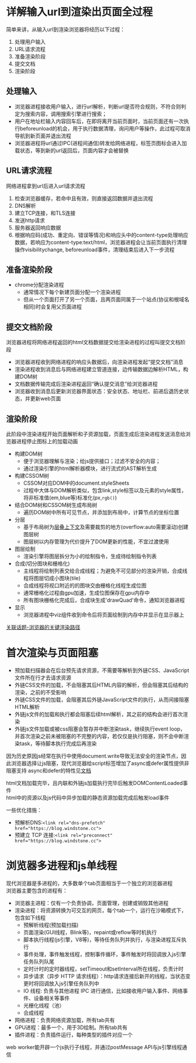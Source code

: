 # 详解输入url到渲染出页面全过程
简单来讲，从输入url到渲染浏览器将经历以下过程：
1. 处理用户输入
2. URL请求流程
3. 准备渲染阶段
4. 提交文档
5. 渲染阶段

## 处理输入
- 浏览器进程接收用户输入，进行url解析，判断url是否符合规则，不符合则判定为搜索内容，调用搜索引擎进行搜索；  
- 用户在地址栏输入内容回车后，在即将离开当前页面时，当前页面还有一次执行beforeunload的机会，用于执行数据清理，询问用户等操作，此过程可取消导航到新页面并退出流程  
- 浏览器进程将url通过IPC(进程间通信)转发给网络进程，标签页图标会进入加载状态，等到新的url返回后，页面内容才会被替换
## URL请求流程
网络进程拿到url后进入url请求流程
1. 检查浏览器缓存，若命中且有效，则直接返回数据并退出流程
2. DNS解析
3. 建立TCP连接，和TLS连接
4. 发送http请求
5. 服务器返回响应数据
6. 根据响应码(成功、重定向、错误等情况)和响应头中的content-type处理响应数据，若响应为content-type:text/html，浏览器进程会让当前页面执行清理操作visibilitychange, beforeunload事件，清理结束后进入下一步流程

## 准备渲染阶段
- chrome分配渲染进程
  - 通常情况下每个新建页面分配一个渲染进程
  - 但从一个页面打开了另一个页面，且两页面同属于一个站点(协议和根域名相同)时会复用父页面进程
## 提交文档阶段
浏览器进程将网络进程返回的html文档数据提交给渲染进程的过程叫提交文档阶段
- 浏览器进程收到网络进程的响应头数据后，向渲染进程发起“提交文档”消息
- 渲染进程收到消息后与网络进程建立管道连接，边传输数据边解析HTML，构建DOM树
- 文档数据传输完成后渲染进程返回“确认提交消息”给浏览器进程
- 浏览器收到消息后更新浏览器界面状态：安全状态、地址栏、前进后退历史状态，并更新web页面

## 渲染阶段
此阶段中渲染进程开始页面解析和子资源加载，页面生成后渲染进程发送消息给浏览器进程停止图标上的加载动画  
- 构建DOM树
  - 便于浏览器理解与渲染；给js提供接口；过滤不安全的内容；
  - 通过渲染引擎的html解析器模块，进行流式的AST解析生成
- 构建CSSOM树
  - CSSOM对应DOM中的document.styleSheets
  - 过程中大体与DOM解析类似，包含link,style标签以及元素的style属性，将非标准值(em,blue等)标准化(px,`rgb()`)
- 结合DOM树和CSSOM树生成布局树
  - 遍历DOM树中所有可见节点，并添加到布局中，计算节点的坐标位置
- 分层
  - 基于布局树为[层叠上下文](https://developer.mozilla.org/zh-CN/docs/web/css/css_positioning/understanding_z_index/the_stacking_context)及需要裁剪的地方(overflow:auto需要滚动)创建图层树
  - 图层树以内存管理为代价提升了DOM更新的性能，不宜过渡使用
- 图层绘制
  - 渲染引擎将图层拆分为小的绘制指令，生成待绘制指令列表
- 合成(切分图块和栅格化)
  - 主线程将绘制列表交给合成线程；为避免不可见部分的渲染开销，合成线程将图层切成小图块(tile)
  - 合成线程将视口附近的的图块交由栅格化线程生成位图
  - 通常栅格化过程由gpu加速，生成位图保存在gpu内存中
  - 所有图块栅格化完成后，合成块生成'drawQuad'命令，通知浏览器进程
- 显示
  - 浏览器进程中viz组件收到命令后将页面绘制到内存中并显示在显示器上

[关联话题-浏览器的关键渲染路径](../js/js进阶.md##浏览器的关键渲染路径)

# 首次渲染与页面阻塞
- 预加载扫描器会在后台预先请求资源，不需要等解析到外链CSS、JavaScript文件所在行才去请求资源
- 外链CSS文件的加载，不会阻塞其后HTML内容的解析，但会阻塞其后结构的渲染，之前的不受影响
- 外链CSS文件的加载，会阻塞其后外链JavaScript文件的执行，从而间接阻塞HTML解析
- 外链js文件的加载和执行都会阻塞后续html解析，其之前的结构会进行首次渲染
- 外链js文件加载或被css阻塞会暂存并中断渲染task，继续执行event loop，并首次渲染之前未被阻塞的不完整的内容，若仅仅是执行阻塞，则不会中断渲染task，等待脚本执行完成后再渲染

因为历史原因js经常在执行中使用document.write导致无法安全的渲染节点，因此浏览器选择让js阻塞，现代浏览器给script标签增加了async或defer属性提供非阻塞支持
async和defer的特性见[文档](../html/html5.md#script标签的async和defer的区别)

html文档加载完毕，且内联和外链js加载执行完毕后触发DOMContentLoaded事件  
html中的资源以及js代码中异步加载的静态资源加载完成后触发load事件  

一些优化措施：
- 预解析DNS:`<link rel="dns-prefetch" href="https://blog.windstone.cc">`
- 预建立 TCP 连接:`<link rel="preconnect" href="https://blog.windstone.cc">`

# 浏览器多进程和js单线程
现代浏览器是多进程的，大多数单个tab页面相当于一个独立的浏览器进程  
浏览器主要包含的进程有：
- 浏览器主进程：仅有一个负责协调，页面管理，创建或销毁其他进程
- 渲染进程：将资源转换为可交互的网页，每个tab一个，运行在沙箱模式下，包含如下线程
  - 预解析线程(预加载扫描)
  - 页面渲染(GUI线程，Blink等)，repaint或reflow等时机执行
  - 脚本执行线程(js引擎，V8等)，等待任务队列并执行，与渲染进程互斥执行
  - 事件处理，事件触发线程，控制事件循环，事件触发时将回调放入js引擎任务队列队尾
  - 定时计时的定时器线程，setTimeout和setInterval所在线程，负责计时
  - 异步请求（异步 HTTP 请求线程）：http请求连接后新开的线程，当状态变更时将回调放入js引擎任务队列中
  - IO 线程: 负责与其他进程 IPC 进行通信，比如接收用户输入事件、网络事件、设备相关等事件
  - 光栅化线程（池）
  - 合成线程
- 网络进程：负责网络资源加载，所有tab共有
- GPU进程：最多一个，用于3D绘制。所有tab共有
- 插件进程：负责插件运行，每种类型的插件对应一个

web worker能开辟一个js执行子线程，并通过postMessage API与js引擎线程通信
